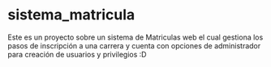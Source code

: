 # sistema_matricula
Este es un proyecto sobre un sistema de Matriculas web el cual gestiona los pasos de inscripción a una carrera y cuenta con opciones de administrador para creación de usuarios y privilegios :D
